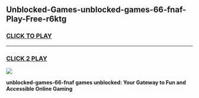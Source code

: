 
## Unblocked-Games-unblocked-games-66-fnaf-Play-Free-r6ktg
<h3>
<a href="https://premium76.site?title=unblocked-games-66-fnaf&ref=09A">CLICK TO PLAY</a></h3>
<hr>

<h3>
<a href="https://premium76.site?title=unblocked-games-66-fnaf&ref=09A">CLICK 2 PLAY</a>
  
</h3>

<a href="https://premium76.site?title=unblocked-games-66-fnaf&ref=09A"><img src="https://clearcache.store/games.png"></a>


**unblocked-games-66-fnaf games unblocked: Your Gateway to Fun and Accessible Online Gaming**
